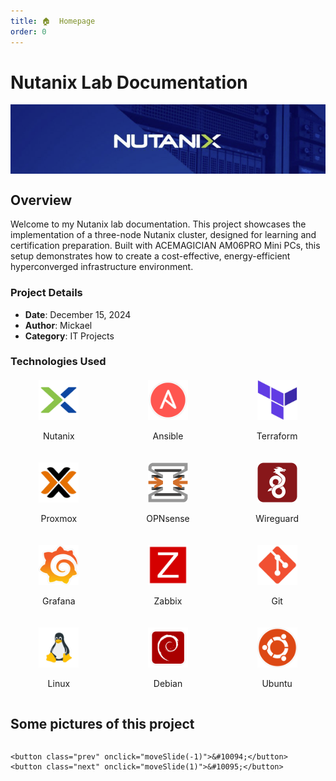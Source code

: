 ```yaml
---
title: 🏠  Homepage
order: 0
---
```


# Nutanix Lab Documentation
<img src="assets/logos/nutanix_banner.png" alt="Nutanix Lab" style="max-width: 100%; height: auto; display: block; margin-left: auto; margin-right: auto;">

## Overview
Welcome to my Nutanix lab documentation. This project showcases the implementation of a three-node Nutanix cluster, designed for learning and certification preparation. Built with ACEMAGICIAN AM06PRO Mini PCs, this setup demonstrates how to create a cost-effective, energy-efficient hyperconverged infrastructure environment.

### Project Details
- **Date**: December 15, 2024
- **Author**: Mickael
- **Category**: IT Projects

### Technologies Used

<div style="display: grid; grid-template-columns: repeat(auto-fit, minmax(120px, 1fr)); gap: 20px; text-align: center; margin: 20px 0;">
    <div>
        <img src="assets/logos/nutanix.png" alt="Nutanix" style="width: 64px; height: 64px;">
        <p>Nutanix</p>
    </div>
    <div>
        <img src="assets/logos/ansible.png" alt="Ansible" style="width: 64px; height: 64px;">
        <p>Ansible</p>
    </div>
    <div>
        <img src="assets/logos/terraform.png" alt="Terraform" style="width: 64px; height: 64px;">
        <p>Terraform</p>
    </div>
    <div>
        <img src="assets/logos/proxmox.png" alt="Proxmox" style="width: 64px; height: 64px;">
        <p>Proxmox</p>
    </div>
    <div>
        <img src="assets/logos/opnsense.png" alt="OPNsense" style="width: 64px; height: 64px;">
        <p>OPNsense</p>
    </div>
    <div>
        <img src="assets/logos/wireguard.png" alt="Wireguard" style="width: 64px; height: 64px;">
        <p>Wireguard</p>
    </div>
    <div>
        <img src="assets/logos/grafana.png" alt="Grafana" style="width: 64px; height: 64px;">
        <p>Grafana</p>
    </div>
    <div>
        <img src="assets/logos/zabbix.png" alt="Zabbix" style="width: 64px; height: 64px;">
        <p>Zabbix</p>
    </div>
    <div>
        <img src="assets/logos/git.png" alt="Git" style="width: 64px; height: 64px;">
        <p>Git</p>
    </div>
    <div>
        <img src="assets/logos/linux.png" alt="Linux" style="width: 64px; height: 64px;">
        <p>Linux</p>
    </div>
    <div>
        <img src="assets/logos/debian.png" alt="Debian" style="width: 64px; height: 64px;">
        <p>Debian</p>
    </div>
    <div>
        <img src="assets/logos/ubuntu.png" alt="Ubuntu" style="width: 64px; height: 64px;">
        <p>Ubuntu</p>
    </div>
</div>

## Some pictures of this project
<div class="carousel">
    <div class="carousel-inner">
        <div class="slide">
            <img src="assets/images/clustback.jpg" alt="Cluster Back View">
            <div class="caption">Cluster Back View</div>
        </div>
        <div class="slide">
            <img src="assets/images/pc.jpg" alt="Servers">
            <div class="caption">Servers</div>
        </div>
        <div class="slide">
            <img src="assets/images/print.gif" alt="3D Print">
            <div class="caption">3D Print</div>
        </div>
    </div>

    <button class="prev" onclick="moveSlide(-1)">&#10094;</button>
    <button class="next" onclick="moveSlide(1)">&#10095;</button>
</div>

<style>
.carousel {
    position: relative;
    max-width: 800px;
    margin: 0 auto;
}

.carousel-inner {
    position: relative;
    overflow: hidden;
}

.slide {
    display: none;
    width: 100%;
}

.slide.active {
    display: block;
}

.slide img {
    width: 100%;
    height: auto;
    border-radius: 8px;
}

.caption {
    position: absolute;
    bottom: 0;
    width: 100%;
    padding: 10px;
    background: rgba(0,0,0,0.7);
    color: white;
    text-align: center;
}

.prev, .next {
    position: absolute;
    top: 50%;
    transform: translateY(-50%);
    padding: 16px;
    color: white;
    font-weight: bold;
    font-size: 18px;
    background: rgba(0,0,0,0.5);
    border: none;
    cursor: pointer;
    border-radius: 50%;
}

.prev:hover, .next:hover {
    background: rgba(0,0,0,0.8);
}

.prev {
    left: 10px;
}

.next {
    right: 10px;
}
</style>

<script>
let slideIndex = 0;
showSlides(slideIndex);

function moveSlide(n) {
    showSlides(slideIndex += n);
}

function showSlides(n) {
    let slides = document.getElementsByClassName("slide");

    if (n >= slides.length) {slideIndex = 0}
    if (n < 0) {slideIndex = slides.length - 1}

    for (let i = 0; i < slides.length; i++) {
        slides[i].style.display = "none";
    }

    slides[slideIndex].style.display = "block";
}

// Auto-advance slides every 5 seconds
setInterval(() => moveSlide(1), 5000);
</script>
